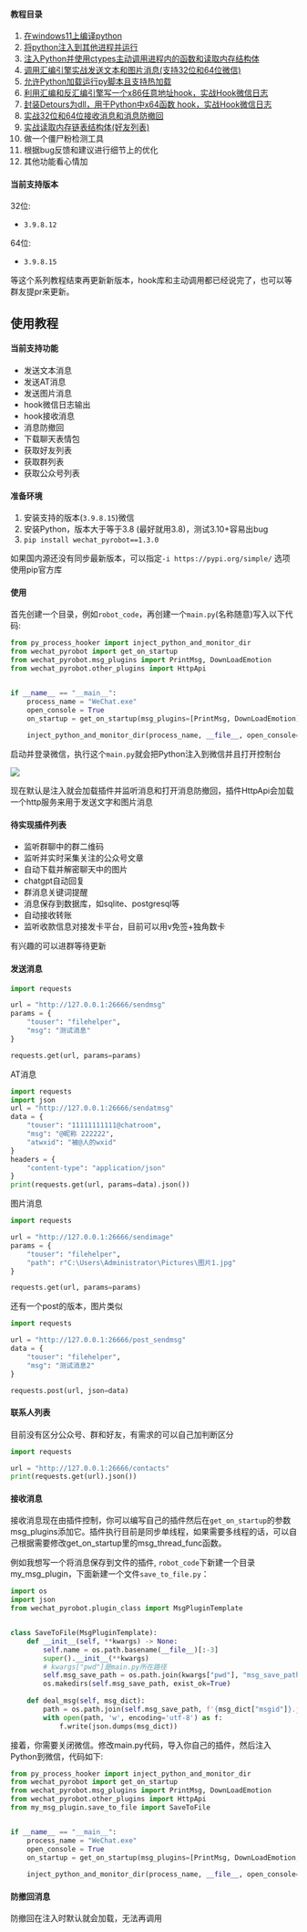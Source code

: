 #### 教程目录

1. [在windows11上编译python](https://mp.weixin.qq.com/s/nJq8XX203Wc_gwT5hSWYZA)
2. [将python注入到其他进程并运行](https://mp.weixin.qq.com/s/gvV9GRQZbvxHQSjfDieiqw)
3. [注入Python并使用ctypes主动调用进程内的函数和读取内存结构体](https://mp.weixin.qq.com/s/Dy8-nJPoXJp9_ZrrwOrC0w)
4. [调用汇编引擎实战发送文本和图片消息(支持32位和64位微信)](https://mp.weixin.qq.com/s/PJZDf5937SsncGU-RhZ3tA)
5. [允许Python加载运行py脚本且支持热加载](https://mp.weixin.qq.com/s/FWW1FecRo_yAhh9eLScAoA)
6. [利用汇编和反汇编引擎写一个x86任意地址hook，实战Hook微信日志](https://mp.weixin.qq.com/s/gAVt731tfOiS5o7U1b3haQ)
7. [封装Detours为dll，用于Python中x64函数 hook，实战Hook微信日志](https://mp.weixin.qq.com/s/wbsjxv7Zt67pMi5ZYD0cfQ)
8. [实战32位和64位接收消息和消息防撤回](https://mp.weixin.qq.com/s/UUO27gRLdIKzTlaSuwiV0w)
9. [实战读取内存链表结构体(好友列表)](https://mp.weixin.qq.com/s/afGk6u8JtDIyg-NPJi4u9A)
10. 做一个僵尸粉检测工具
11. 根据bug反馈和建议进行细节上的优化
12. 其他功能看心情加

#### 当前支持版本

32位:
- `3.9.8.12`

64位:
- `3.9.8.15`

等这个系列教程结束再更新新版本，hook库和主动调用都已经说完了，也可以等群友提pr来更新。


## 使用教程

#### 当前支持功能

- 发送文本消息
- 发送AT消息
- 发送图片消息
- hook微信日志输出
- hook接收消息
- 消息防撤回
- 下载聊天表情包
- 获取好友列表
- 获取群列表
- 获取公众号列表

#### 准备环境

1. 安装支持的版本(`3.9.8.15`)微信
2. 安装Python，版本大于等于3.8 (最好就用3.8)，测试3.10+容易出bug
3. `pip install wechat_pyrobot==1.3.0`

如果国内源还没有同步最新版本，可以指定`-i https://pypi.org/simple/` 选项使用pip官方库

#### 使用

首先创建一个目录，例如`robot_code`，再创建一个`main.py`(名称随意)写入以下代码:
```python
from py_process_hooker import inject_python_and_monitor_dir
from wechat_pyrobot import get_on_startup
from wechat_pyrobot.msg_plugins import PrintMsg, DownLoadEmotion
from wechat_pyrobot.other_plugins import HttpApi


if __name__ == "__main__":
    process_name = "WeChat.exe"
    open_console = True
    on_startup = get_on_startup(msg_plugins=[PrintMsg, DownLoadEmotion], other_plugins=[HttpApi])
    
    inject_python_and_monitor_dir(process_name, __file__, open_console=open_console, on_startup=on_startup)
```

启动并登录微信，执行这个`main.py`就会把Python注入到微信并且打开控制台

![](http://cdn.ikanade.cn/20231217113557.png)

现在默认是注入就会加载插件并监听消息和打开消息防撤回，插件HttpApi会加载一个http服务来用于发送文字和图片消息

#### 待实现插件列表

- 监听群聊中的群二维码
- 监听并实时采集关注的公众号文章
- 自动下载并解密聊天中的图片
- chatgpt自动回复
- 群消息关键词提醒
- 消息保存到数据库，如sqlite、postgresql等
- 自动接收转账
- 监听收款信息对接发卡平台，目前可以用v免签+独角数卡

有兴趣的可以进群等待更新

#### 发送消息

```python
import requests

url = "http://127.0.0.1:26666/sendmsg"
params = {
    "touser": "filehelper",
    "msg": "测试消息"
}

requests.get(url, params=params)
```
AT消息
```python
import requests
import json
url = "http://127.0.0.1:26666/sendatmsg"
data = {
    "touser": "11111111111@chatroom",
    "msg": "@昵称 222222",
    "atwxid": "被@人的wxid"
}
headers = {
    "content-type": "application/json"
}
print(requests.get(url, params=data).json())
```

图片消息

```python
import requests

url = "http://127.0.0.1:26666/sendimage"
params = {
    "touser": "filehelper",
    "path": r"C:\Users\Administrator\Pictures\图片1.jpg"
}

requests.get(url, params=params)
```

还有一个post的版本，图片类似
```python
import requests

url = "http://127.0.0.1:26666/post_sendmsg"
data = {
    "touser": "filehelper",
    "msg": "测试消息2"
}

requests.post(url, json=data)
```
#### 联系人列表

目前没有区分公众号、群和好友，有需求的可以自己加判断区分

```python
import requests

url = "http://127.0.0.1:26666/contacts"
print(requests.get(url).json())
```

#### 接收消息

接收消息现在由插件控制，你可以编写自己的插件然后在`get_on_startup`的参数msg_plugins添加它。插件执行目前是同步单线程，如果需要多线程的话，可以自己根据需要修改get_on_startup里的msg_thread_func函数。

例如我想写一个将消息保存到文件的插件, `robot_code`下新建一个目录my_msg_plugin，下面新建一个文件`save_to_file.py`：

```python
import os
import json
from wechat_pyrobot.plugin_class import MsgPluginTemplate


class SaveToFile(MsgPluginTemplate):
    def __init__(self, **kwargs) -> None:
        self.name = os.path.basename(__file__)[:-3]
        super().__init__(**kwargs)
        # kwargs["pwd"]是main.py所在路径
        self.msg_save_path = os.path.join(kwargs["pwd"], "msg_save_path")
        os.makedirs(self.msg_save_path, exist_ok=True)
    
    def deal_msg(self, msg_dict):
        path = os.path.join(self.msg_save_path, f'{msg_dict["msgid"]}.json')
        with open(path, 'w', encoding='utf-8') as f:
            f.write(json.dumps(msg_dict)) 
```

接着，你需要关闭微信。修改main.py代码，导入你自己的插件，然后注入Python到微信，代码如下:

```python
from py_process_hooker import inject_python_and_monitor_dir
from wechat_pyrobot import get_on_startup
from wechat_pyrobot.msg_plugins import PrintMsg, DownLoadEmotion
from wechat_pyrobot.other_plugins import HttpApi
from my_msg_plugin.save_to_file import SaveToFile


if __name__ == "__main__":
    process_name = "WeChat.exe"
    open_console = True
    on_startup = get_on_startup(msg_plugins=[PrintMsg, DownLoadEmotion, SaveToFile], other_plugins=[HttpApi])
    
    inject_python_and_monitor_dir(process_name, __file__, open_console=open_console, on_startup=on_startup)
```


#### 防撤回消息

防撤回在注入时默认就会加载，无法再调用

